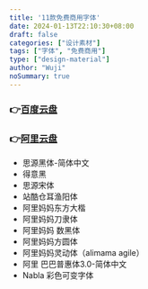 ```yaml
---
title: '11款免费商用字体'
date: 2024-01-13T22:10:30+08:00
draft: false
categories: ["设计素材"]
tags: ["字体", "免费商用"]
type: ["design-material"]
author: "Wuji"
noSummary: true
---
```


### 👉[百度云盘](https://pan.baidu.com/s/1XZRKaUvuGYNDc0Fdz9_DJg?pwd=hdsn)
### 👉[阿里云盘](https://www.alipan.com/s/EgApJpViqJz)

- 思源黑体-简体中文
- 得意黑
- 思源宋体
- 站酷仓耳渔阳体
- 阿里妈妈东方大楷
- 阿里妈妈刀隶体
- 阿里妈妈 数黑体
- 阿里妈妈方圆体
- 阿里妈妈灵动体（alimama agile）
- 阿里 巴巴普惠体3.0-简体中文
- Nabla 彩色可变字体